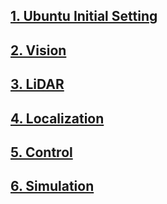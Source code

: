 ## [1. Ubuntu Initial Setting](https://blu-y.github.io/carvis/guide/ubuntu_setting)

## [2. Vision](https://blu-y.github.io/carvis/guide/vision)

## [3. LiDAR](https://blu-y.github.io/carvis/guide/lidar)

## [4. Localization](https://blu-y.github.io/carvis/guide/loc)

## [5. Control](https://blu-y.github.io/carvis/guide/control)

## [6. Simulation](https://blu-y.github.io/carvis/guide/sim)